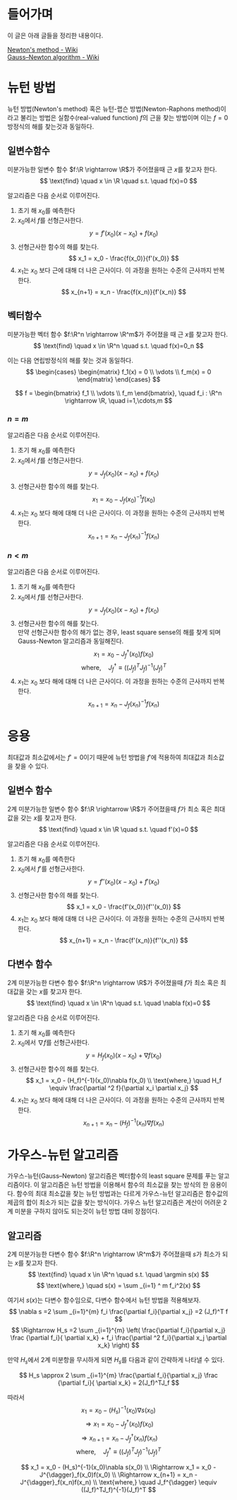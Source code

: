 # 들어가며

이 글은 아래 글들을 정리한 내용이다.

[Newton's method - Wiki](https://en.wikipedia.org/wiki/Newton%27s_method#Description)  
[Gauss–Newton algorithm - Wiki](https://en.wikipedia.org/wiki/Gauss%E2%80%93Newton_algorithm)  


# 뉴턴 방법
뉴턴 방법(Newton's method) 혹은 뉴턴-랩슨 방법(Newton-Raphons method)이라고 불리는 방법은 실함수(real-valued function) $f$의 근을 찾는 방법이며 이는 $f=0$ 방정식의 해를 찾는것과 동일하다.

## 일변수함수
미분가능한 일변수 함수 $f:\R \rightarrow \R$가 주어졌을때 근 $x$를 찾고자 한다.
$$ \text{find} \quad x \in \R \quad s.t. \quad  f(x)=0 $$

알고리즘은 다음 순서로 이루어진다.
1. 초기 해 $x_0$를 예측한다
2. $x_0$에서 $f$를 선형근사한다.
$$ y= f'(x_0)(x-x_0)+f(x_0) $$
3. 선형근사한 함수의 해를 찾는다.
$$ x_1 = x_0 - \frac{f(x_0)}{f'(x_0)} $$
4. $x_1$는 $x_0$ 보다 근에 대해 더 나은 근사이다. 이 과정을 원하는 수준의 근사까지 반복한다.
$$ x_{n+1} = x_n - \frac{f(x_n)}{f'(x_n)} $$

## 벡터함수
미분가능한 벡터 함수 $f:\R^n \rightarrow \R^m$가 주어졌을 때 근 $x$를 찾고자 한다.
$$ \text{find} \quad x \in \R^n \quad s.t. \quad  f(x)=0_n $$

이는 다음 연립방정식의 해를 찾는 것과 동일하다.
$$ \begin{cases}
\begin{matrix}
f_1(x) = 0  \\
\vdots \\
f_m(x) = 0    
\end{matrix}
\end{cases} $$

$$ f = \begin{bmatrix}
   f_1 \\ \vdots \\ f_m
\end{bmatrix}, \quad f_i : \R^n \rightarrow \R, \quad i=1,\cdots,m $$

### $n=m$
알고리즘은 다음 순서로 이루어진다.
1. 초기 해 $x_0$를 예측한다
2. $x_0$에서 $f$를 선형근사한다.
$$ y= J_f(x_0)(x-x_0)+f(x_0) $$
3. 선형근사한 함수의 해를 찾는다.
$$ x_1 = x_0 - J_f(x_0)^{-1}f(x_0)$$
4. $x_1$는 $x_0$ 보다 해에 대해 더 나은 근사이다. 이 과정을 원하는 수준의 근사까지 반복한다.
$$ x_{n+1} = x_n - J_f(x_n)^{-1}f(x_n) $$

### $n<m$
알고리즘은 다음 순서로 이루어진다.
1. 초기 해 $x_0$를 예측한다
2. $x_0$에서 $f$를 선형근사한다.
$$ y= J_f(x_0)(x-x_0)+f(x_0) $$
3. 선형근사한 함수의 해를 찾는다.   
   만약 선형근사한 함수의 해가 없는 경우, least square sense의 해를 찾게 되며 Gauss-Newton 알고리즘과 동일해진다.
$$ x_1 = x_0 - J^{\dagger}_f(x_0)f(x_0)$$
$$ \text{where,} \quad J_f^{\dagger} \equiv ((J_f)^TJ_f)^{-1}(J_f)^T $$
4. $x_1$는 $x_0$ 보다 해에 대해 더 나은 근사이다. 이 과정을 원하는 수준의 근사까지 반복한다.
$$ x_{n+1} = x_n - J_f(x_n)^{-1}f(x_n) $$

# 응용
최대값과 최소값에서는 $f'=0$이기 때문에 뉴턴 방법을 $f'$에 적용하여 최대값과 최소값을 찾을 수 있다.

## 일변수 함수
2계 미분가능한 일변수 함수 $f:\R \rightarrow \R$가 주어졌을때 $f$가 최소 혹은 최대값을 갖는 $x$를 찾고자 한다.
$$ \text{find} \quad x \in \R \quad s.t. \quad  f'(x)=0 $$

알고리즘은 다음 순서로 이루어진다.
1. 초기 해 $x_0$를 예측한다
2. $x_0$에서 $f'$를 선형근사한다.
$$ y= f''(x_0)(x-x_0)+f'(x_0) $$
3. 선형근사한 함수의 해를 찾는다.
$$ x_1 = x_0 - \frac{f'(x_0)}{f''(x_0)} $$
4. $x_1$는 $x_0$ 보다 해에 대해 더 나은 근사이다. 이 과정을 원하는 수준의 근사까지 반복한다.
$$ x_{n+1} = x_n - \frac{f'(x_n)}{f''(x_n)} $$

## 다변수 함수
2계 미분가능한 다변수 함수 $f:\R^n \rightarrow \R$가 주어졌을때 $f$가 최소 혹은 최대값을 갖는 $x$를 찾고자 한다.
$$ \text{find} \quad x \in \R^n \quad s.t. \quad  \nabla f(x)=0 $$

알고리즘은 다음 순서로 이루어진다.
1. 초기 해 $x_0$를 예측한다
2. $x_0$에서 $\nabla f$를 선형근사한다.
$$ y= H_f(x_0)(x-x_0)+\nabla f(x_0) $$
3. 선형근사한 함수의 해를 찾는다.
$$ x_1 = x_0 - (H_f)^{-1}(x_0)\nabla f(x_0) \\
\text{where,} \quad H_f \equiv \frac{\partial ^2 f}{\partial x_i \partial x_j} $$
4. $x_1$는 $x_0$ 보다 해에 대해 더 나은 근사이다. 이 과정을 원하는 수준의 근사까지 반복한다.
$$ x_{n+1} = x_n - (H_f)^{-1}(x_n)\nabla f(x_n) $$

# 가우스-뉴턴 알고리즘
가우스-뉴턴(Gauss–Newton) 알고리즘은 벡터함수의 least square 문제를 푸는 알고리즘이다. 이 알고리즘은 뉴턴 방법을 이용해서 함수의 최소값을 찾는 방식의 한 응용이다. 함수의 최대 최소값을 찾는 뉴턴 방법과는 다르게 가우스-뉴턴 알고리즘은 함수값의 제곱의 합이 최소가 되는 값을 찾는 방식이다. 가우스 뉴턴 알고리즘은 계산이 어려운 2계 미분을 구하지 않아도 되는것이 뉴턴 방법 대비 장점이다.

## 알고리즘
2계 미분가능한 다변수 함수 $f:\R^n \rightarrow \R^m$가 주어졌을때 $s$가 최소가 되는 $x$를 찾고자 한다.
$$ \text{find} \quad x \in \R^n \quad s.t. \quad \argmin s(x) $$
$$ \text{where,} \quad s(x) = \sum _{i=1} ^ m f_i^2(x) $$

여기서 $s(x)$는 다변수 함수임으로, 다변수 함수에서 뉴턴 방법을 적용해보자.
$$ \nabla s =2 \sum _{i=1}^{m} f_i \frac{\partial f_i}{\partial x_j} =2 (J_f)^T f $$
$$ \Rightarrow H_s =2 \sum _{i=1}^{m} \left(  \frac{\partial f_i}{\partial x_j} \frac {\partial f_i}{ \partial x_k} + f_i \frac{\partial ^2 f_i}{\partial x_j \partial x_k}  \right)   $$

만약 $H_s$에서 2계 미분항을 무시하게 되면 $H_s$를 다음과 같이 간략하게 나타낼 수 있다.

$$ H_s \approx 2 \sum _{i=1}^{m} \frac{\partial f_i}{\partial x_j} \frac {\partial f_i}{ \partial x_k} = 2(J_f)^TJ_f  $$

따라서
$$ x_1 = x_0 - (H_s)^{-1}(x_0)\nabla s(x_0) $$
$$ \Rightarrow x_1 = x_0 - J^{\dagger}_f(x_0)f(x_0) $$
$$ \Rightarrow x_{n+1} = x_n - J^{\dagger}_f(x_n)f(x_n) $$
$$ \text{where,} \quad  J_f^{\dagger} \equiv ((J_f)^TJ_f)^{-1}(J_f)^T $$



$$ x_1 = x_0 - (H_s)^{-1}(x_0)\nabla s(x_0) \\
\Rightarrow x_1 = x_0 - J^{\dagger}_f(x_0)f(x_0) \\
\Rightarrow x_{n+1} = x_n - J^{\dagger}_f(x_n)f(x_n) \\
\text{where,} \quad  J_f^{\dagger} \equiv ((J_f)^TJ_f)^{-1}(J_f)^T $$
